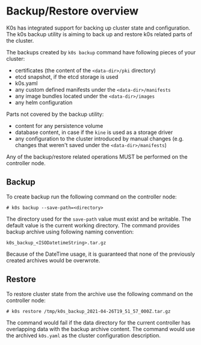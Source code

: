 # Backup/Restore overview

K0s has integrated support for backing up cluster state and configuration.
The k0s backup utility is aiming to back up and restore k0s related parts of the cluster.

The backups created by `k0s backup` command have following pieces of your cluster:
- certificates (the content of the `<data-dir>/pki` directory)
- etcd snapshot, if the etcd storage is used
- k0s.yaml
- any custom defined manifests under the `<data-dir>/manifests`
- any image bundles located under the `<data-dir>/images`
- any helm configuration

Parts not covered by the backup utility:
- content for any persistence volume
- database content, in case if the `kine` is used as a storage driver
- any configuration to the cluster introduced by manual changes (e.g. changes that weren't saved under the `<data-dir>/manifests`)

Any of the backup/restore related operations MUST be performed on the controller node. 

## Backup

To create backup run the following command on the controller node:
```
# k0s backup --save-path=<directory>
```
The directory used for the `save-path` value must exist and be writable. The default value is the current working directory.
The command provides backup archive using following naming convention:

```k0s_backup_<ISODatetimeString>.tar.gz```

Because of the DateTime usage, it is guaranteed that none of the previously created archives would be overwrote.

## Restore

To restore cluster state from the archive use the following command on the controller node:
```
# k0s restore /tmp/k0s_backup_2021-04-26T19_51_57_000Z.tar.gz
```

The command would fail if the data directory for the current controller has overlapping data with the backup archive content.
The command would use the archived `k0s.yaml` as the cluster configuration description.